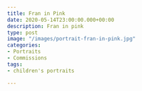 ```yaml
---
title: Fran in Pink
date: 2020-05-14T23:00:00.000+00:00
description: Fran in pink
type: post
image: "/images/portrait-fran-in-pink.jpg"
categories:
- Portraits
- Commissions
tags:
- children's portraits

---
```

